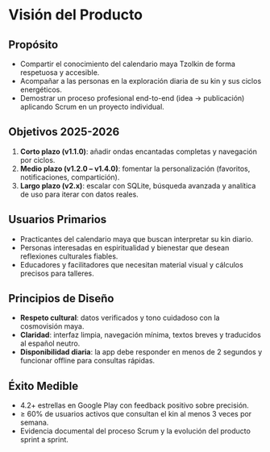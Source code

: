 # Visión del Producto

## Propósito
- Compartir el conocimiento del calendario maya Tzolkin de forma respetuosa y accesible.
- Acompañar a las personas en la exploración diaria de su kin y sus ciclos energéticos.
- Demostrar un proceso profesional end-to-end (idea → publicación) aplicando Scrum en un proyecto individual.

## Objetivos 2025-2026
1. **Corto plazo (v1.1.0)**: añadir ondas encantadas completas y navegación por ciclos.
2. **Medio plazo (v1.2.0 – v1.4.0)**: fomentar la personalización (favoritos, notificaciones, compartición).
3. **Largo plazo (v2.x)**: escalar con SQLite, búsqueda avanzada y analítica de uso para iterar con datos reales.

## Usuarios Primarios
- Practicantes del calendario maya que buscan interpretar su kin diario.
- Personas interesadas en espiritualidad y bienestar que desean reflexiones culturales fiables.
- Educadores y facilitadores que necesitan material visual y cálculos precisos para talleres.

## Principios de Diseño
- **Respeto cultural**: datos verificados y tono cuidadoso con la cosmovisión maya.
- **Claridad**: interfaz limpia, navegación mínima, textos breves y traducidos al español neutro.
- **Disponibilidad diaria**: la app debe responder en menos de 2 segundos y funcionar offline para consultas rápidas.

## Éxito Medible
- 4.2+ estrellas en Google Play con feedback positivo sobre precisión.
- ≥ 60% de usuarios activos que consultan el kin al menos 3 veces por semana.
- Evidencia documental del proceso Scrum y la evolución del producto sprint a sprint.
